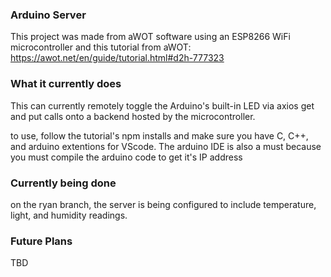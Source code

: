 ### Arduino Server
This project was made from aWOT software using an ESP8266 WiFi microcontroller and this tutorial from aWOT: https://awot.net/en/guide/tutorial.html#d2h-777323


### What it currently does
This can currently remotely toggle the Arduino's built-in LED via axios get and put calls onto a backend hosted by the microcontroller.

to use, follow the tutorial's npm installs and make sure you have C, C++, and arduino extentions for VScode. The arduino IDE is also a must because you must compile the arduino code to get it's IP address

### Currently being done
on the ryan branch, the server is being configured to include temperature, light, and humidity readings.

### Future Plans
TBD